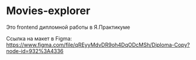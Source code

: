# Movies-explorer

Это frontend дипломной работы в Я.Практикуме

Ссылка на макет в Figma: https://www.figma.com/file/qREyyMdvDR9oh4DqODcMSh/Diploma-Copy?node-id=932%3A4336